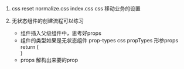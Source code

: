 1. css reset
    normalize.css
    index.css  css 移动业务的设置

2. 无状态组件的创建流程可以练习
    - 组件插入父级组件中，思考好props
    - 组件的类型如果是无状态组件
        prop-types css propTypes
        形参props
        return (<div></div>)
    - props 解构出来要的prop